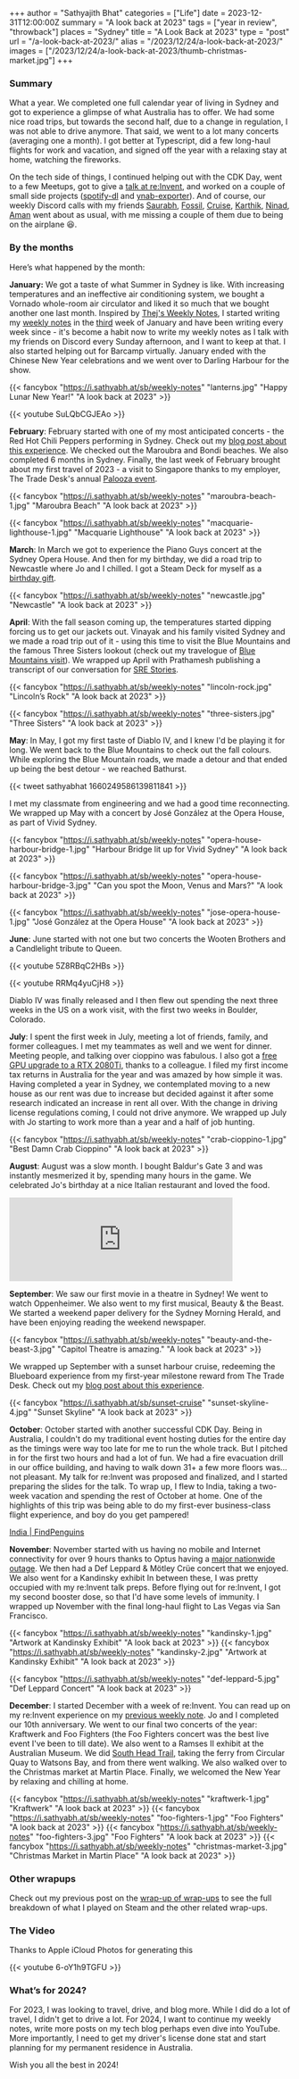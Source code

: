 +++
author = "Sathyajith Bhat"
categories = ["Life"]
date = 2023-12-31T12:00:00Z
summary = "A look back at 2023" 
tags = ["year in review", "throwback"]
places = "Sydney"
title = "A Look Back at 2023" 
type = "post"
url = "/a-look-back-at-2023/"
alias = "/2023/12/24/a-look-back-at-2023/"
images = ["/2023/12/24/a-look-back-at-2023/thumb-christmas-market.jpg"]
+++

### Summary

What a year. We completed one full calendar year of living in Sydney and got to experience a glimpse of what Australia has to offer. We had some nice road trips, but towards the second half, due to a change in regulation, I was not able to drive anymore. That said, we went to a lot many concerts (averaging one a month). I got better at Typescript, did a few long-haul flights for work and vacation, and signed off the year with a relaxing stay at home, watching the fireworks.  

On the tech side of things, I continued helping out with the CDK Day, went to a few Meetups, got to give a [talk at re:Invent](https://sathyasays.com/talks/improve-web-application-performance-aws-global-accelerator-net327/), and worked on a couple of small side projects ([spotify-dl](https://github.com/SathyaBhat/spotify-dl) and [ynab-exporter](https://github.com/SathyaBhat/ynab-exporter)). And of course, our weekly Discord calls with my friends [Saurabh](https://twitter.com/the100rabh), [Fossil](https://twitter.com/Fossiloflife), [Cruise](https://twitter.com/Cruisemaniac), [Karthik](https://twitter.com/Karthik), [Ninad](https://twitter.com/Ni_nad), [Aman](https://twitter.com/amanmanglik) went about as usual, with me missing a couple of them due to being on the airplane 😆.

### By the months

Here’s what happened by the month:

**January:** We got a taste of what Summer in Sydney is like. With increasing temperatures and an ineffective air conditioning system, we bought a Vornado whole-room air circulator and liked it so much that we bought another one last month. Inspired by [Thej's Weekly Notes](https://thejeshgn.com/tag/weekly-notes/), I started writing my [weekly notes](/series/weekly-notes) in the [third](/2023/01/21/weekly-notes-03-2023/) week of January and have been writing every week since - it's become a habit now to write my weekly notes as I talk with my friends on Discord every Sunday afternoon, and I want to keep at that. I also started helping out for Barcamp virtually. January ended with the Chinese New Year celebrations and we went over to Darling Harbour for the show.

  {{< fancybox "https://i.sathyabh.at/sb/weekly-notes" "lanterns.jpg" "Happy Lunar New Year!" "A look back at 2023"  >}}

  {{< youtube SuLQbCGJEAo >}}

**February**: February started with one of my most anticipated concerts - the Red Hot Chili Peppers performing in Sydney. Check out my [blog post about this experience](/2023/02/04/red-hot-chili-peppers-post-malone-sydney-2023). We checked out the Maroubra and Bondi beaches. We also completed 6 months in Sydney. Finally, the last week of February brought about my first travel of 2023 - a visit to Singapore thanks to my employer, The Trade Desk's annual [Palooza event](/2023/02/26/weekly-notes-08-2023/).

  {{< fancybox "https://i.sathyabh.at/sb/weekly-notes" "maroubra-beach-1.jpg" "Maroubra Beach" "A look back at 2023" >}}

  {{< fancybox "https://i.sathyabh.at/sb/weekly-notes" "macquarie-lighthouse-1.jpg" "Macquarie Lighthouse" "A look back at 2023" >}}


**March**: In March we got to experience the Piano Guys concert at the Sydney Opera House. And then for my birthday, we did a road trip to Newcastle where Jo and I chilled. I got a Steam Deck for myself as a [birthday gift](/2023/03/20/weekly-notes-11-2023/). 

  {{< fancybox "https://i.sathyabh.at/sb/weekly-notes" "newcastle.jpg" "Newcastle" "A look back at 2023" >}}

**April**: With the fall season coming up, the temperatures started dipping forcing us to get our jackets out. Vinayak and his family visited Sydney and we made a road trip out of it - using this time to visit the Blue Mountains and the famous Three Sisters lookout (check out my travelogue of [Blue Mountains visit](/2023/05/07/blue-mountains-day-trip-travelogue/)). We wrapped up April with Prathamesh publishing a transcript of our conversation for [SRE Stories](https://www.srestories.dev/p/sre-story-with-sathya-bhat).

  {{< fancybox "https://i.sathyabh.at/sb/weekly-notes" "lincoln-rock.jpg" "Lincoln’s Rock" "A look back at 2023" >}}

  {{< fancybox "https://i.sathyabh.at/sb/weekly-notes" "three-sisters.jpg" "Three Sisters" "A look back at 2023" >}}


**May**: In May, I got my first taste of Diablo IV, and I knew I'd be playing it for long. We went back to the Blue Mountains to check out the fall colours. While exploring the Blue Mountain roads, we made a detour and that ended up being the best detour - we reached Bathurst.

  {{< tweet sathyabhat 1660249586139811841 >}}

I met my classmate from engineering and we had a good time reconnecting. We wrapped up May with a concert by José González at the Opera House, as part of Vivid Sydney.

  {{< fancybox "https://i.sathyabh.at/sb/weekly-notes" "opera-house-harbour-bridge-1.jpg" "Harbour Bridge lit up for Vivid Sydney" "A look back at 2023" >}}

  {{< fancybox "https://i.sathyabh.at/sb/weekly-notes" "opera-house-harbour-bridge-3.jpg" "Can you spot the Moon, Venus and Mars?" "A look back at 2023" >}}

  {{< fancybox "https://i.sathyabh.at/sb/weekly-notes" "jose-opera-house-1.jpg" "José González at the Opera House" "A look back at 2023" >}}

**June**: June started with not one but two concerts the Wooten Brothers and a Candlelight tribute to Queen.

  {{< youtube 5Z8RBqC2HBs >}}

  {{< youtube RRMq4yuCjH8 >}}

Diablo IV was finally released and I then flew out spending the next three weeks in the US on a work visit, with the first two weeks in Boulder, Colorado.


**July**: I spent the first week in July, meeting a lot of friends, family, and former colleagues. I met my teammates as well and we went for dinner. Meeting people, and talking over cioppino was fabulous. I also got a [free GPU upgrade to a RTX 2080Ti](/2023/07/09/weekly-notes-27-2023/), thanks to a colleague. I filed my first income tax returns in Australia for the year and was amazed by how simple it was. Having completed a year in Sydney, we contemplated moving to a new house as our rent was due to increase but decided against it after some research indicated an increase in rent all over. With the change in driving license regulations coming, I could not drive anymore. We wrapped up July with Jo starting to work more than a year and a half of job hunting.

  {{< fancybox "https://i.sathyabh.at/sb/weekly-notes" "crab-cioppino-1.jpg" "Best Damn Crab Cioppino" "A look back at 2023" >}}

**August**: August was a slow month. I bought Baldur's Gate 3 and was instantly mesmerized it by, spending many hours in the game. We celebrated Jo's birthday at a nice Italian restaurant and loved the food.

  <iframe title="Pixelfed Post Embed" src="https://pxl.mx/p/sathyabhat/594532211850375235/embed?caption=true&likes=false&layout=full" class="pixelfed__embed" style="max-width: 100%; border: 0" width="400" allowfullscreen="allowfullscreen"></iframe><script async defer src="https://pxl.mx/embed.js"></script>

**September**: We saw our first movie in a theatre in Sydney! We went to watch Oppenheimer. We also went to my first musical, Beauty & the Beast. We started a weekend paper delivery for the Sydney Morning Herald, and have been enjoying reading the weekend newspaper.

  {{< fancybox "https://i.sathyabh.at/sb/weekly-notes" "beauty-and-the-beast-3.jpg" "Capitol Theatre is amazing." "A look back at 2023" >}}
  
  We wrapped up September with a sunset harbour cruise, redeeming the Blueboard experience from my first-year milestone reward from The Trade Desk. Check out my [blog post about this experience](/2023/09/17/captain-cook-sydney-harbour-sunset-dinner-cruise).

  {{< fancybox "https://i.sathyabh.at/sb/sunset-cruise" "sunset-skyline-4.jpg" "Sunset Skyline" "A look back at 2023" >}}

**October**: October started with another successful CDK Day. Being in Australia, I couldn't do my traditional event hosting duties for the entire day as the timings were way too late for me to run the whole track. But I pitched in for the first two hours and had a lot of fun. We had a fire evacuation drill in our office building, and having to walk down 31+ a few more floors was... not pleasant. My talk for re:Invent was proposed and finalized, and I started preparing the slides for the talk. To wrap up, I flew to India, taking a two-week vacation and spending the rest of October at home. One of the highlights of this trip was being able to do my first-ever business-class flight experience, and boy do you get pampered!

  <div class="findpenguins-media" findpgns-version="1" findpgns-embed="user"><a href="https://findpenguins.com/sathyabhat/trip/india" target="_top">India | FindPenguins</a></div><script async defer src="//findpenguins.com/js/embed.js"></script>


**November**: November started with us having no mobile and Internet connectivity for over 9 hours thanks to Optus having a [major nationwide outage](https://www.smh.com.au/business/companies/inside-optus-day-from-hell-20231110-p5eiz0.html). We then had a Def Leppard & Mötley Crüe concert that we enjoyed. We also went for a Kandinsky exhibit In between these, I was pretty occupied with my re:Invent talk preps. Before flying out for re:Invent, I got my second booster dose, so that I'd have some levels of immunity. I wrapped up November with the final long-haul flight to Las Vegas via San Francisco. 

  {{< fancybox "https://i.sathyabh.at/sb/weekly-notes" "kandinsky-1.jpg" "Artwork at Kandinsky Exhibit" "A look back at 2023" >}}
  {{< fancybox "https://i.sathyabh.at/sb/weekly-notes" "kandinsky-2.jpg" "Artwork at Kandinsky Exhibit" "A look back at 2023" >}}

  {{< fancybox "https://i.sathyabh.at/sb/weekly-notes" "def-leppard-5.jpg" "Def Leppard Concert" "A look back at 2023" >}}

**December**: I started December with a week of re:Invent. You can read up on my re:Invent experience on my [previous weekly note](/2023/12/04/weekly-notes-48-2023/). Jo and I completed our 10th anniversary. We went to our final two concerts of the year: Kraftwerk and Foo Fighters (the Foo Fighters concert was the best live event I've been to till date). We also went to a Ramses II exhibit at the Australian Museum. We did [South Head Trail](/2023/12/24/weekly-notes-51-2023/), taking the ferry from Circular Quay to Watsons Bay, and from there went walking. We also walked over to the Christmas market at Martin Place. Finally, we welcomed the New Year by relaxing and chilling at home. 

  {{< fancybox "https://i.sathyabh.at/sb/weekly-notes" "kraftwerk-1.jpg" "Kraftwerk" "A look back at 2023" >}}
  {{< fancybox "https://i.sathyabh.at/sb/weekly-notes" "foo-fighters-1.jpg" "Foo Fighters" "A look back at 2023" >}}
  {{< fancybox "https://i.sathyabh.at/sb/weekly-notes" "foo-fighters-3.jpg" "Foo Fighters" "A look back at 2023" >}}
  {{< fancybox "https://i.sathyabh.at/sb/weekly-notes" "christmas-market-3.jpg" "Christmas Market in Martin Place" "A look back at 2023" >}}

### Other wrapups

Check out my previous post on the [wrap-up of wrap-ups](/2023/12/30/wrap-up-of-wrap-ups-2023) to see the full breakdown of what I played on Steam and the other related wrap-ups.

### The Video

Thanks to Apple iCloud Photos for generating this 

{{< youtube 6-oY1h9TGFU >}}

### What’s for 2024?

For 2023, I was looking to travel, drive, and blog more. While I did do a lot of travel, I didn't get to drive a lot. For 2024, I want to continue my weekly notes, write more posts on my tech blog perhaps even dive into YouTube. More importantly, I need to get my driver's license done stat and start planning for my permanent residence in Australia. 

Wish you all the best in 2024!